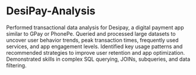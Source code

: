 # DesiPay-Analysis

Performed transactional data analysis for Desipay, a digital payment app similar to GPay or PhonePe. Queried and
processed large datasets to uncover user behavior trends, peak transaction times, frequently used services, and app
engagement levels. Identified key usage patterns and recommended strategies to improve user retention and app
optimization. Demonstrated skills in complex SQL querying, JOINs, subqueries, and data filtering.
